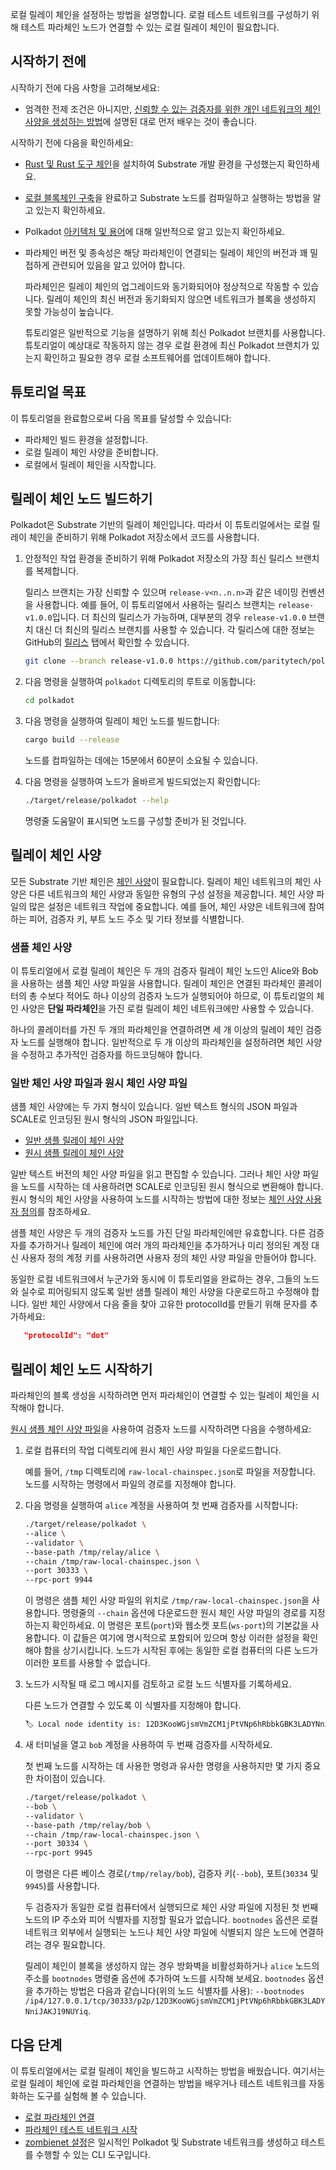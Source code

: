 로컬 릴레이 체인을 설정하는 방법을 설명합니다. 로컬 테스트 네트워크를 구성하기 위해 테스트 파라체인 노드가 연결할 수 있는 로컬 릴레이 체인이 필요합니다.

## 시작하기 전에

시작하기 전에 다음 사항을 고려해보세요:

- 엄격한 전제 조건은 아니지만, [신뢰할 수 있는 검증자를 위한 개인 네트워크의 체인 사양을 생성하는 방법](/tutorials/build-a-blockchain/add-trusted-nodes/)에 설명된 대로 먼저 배우는 것이 좋습니다.

시작하기 전에 다음을 확인하세요:

- [Rust 및 Rust 도구 체인](/install/)을 설치하여 Substrate 개발 환경을 구성했는지 확인하세요.

- [로컬 블록체인 구축](/tutorials/build-a-blockchain/build-local-blockchain/)을 완료하고 Substrate 노드를 컴파일하고 실행하는 방법을 알고 있는지 확인하세요.

- Polkadot [아키텍처 및 용어](https://wiki.polkadot.network/docs/learn-architecture)에 대해 일반적으로 알고 있는지 확인하세요.

- 파라체인 버전 및 종속성은 해당 파라체인이 연결되는 릴레이 체인의 버전과 꽤 밀접하게 관련되어 있음을 알고 있어야 합니다.

  파라체인은 릴레이 체인의 업그레이드와 동기화되어야 정상적으로 작동할 수 있습니다.
  릴레이 체인의 최신 버전과 동기화되지 않으면 네트워크가 블록을 생성하지 못할 가능성이 높습니다.

  튜토리얼은 일반적으로 기능을 설명하기 위해 최신 Polkadot 브랜치를 사용합니다.
  튜토리얼이 예상대로 작동하지 않는 경우 로컬 환경에 최신 Polkadot 브랜치가 있는지 확인하고 필요한 경우 로컬 소프트웨어를 업데이트해야 합니다.

## 튜토리얼 목표

이 튜토리얼을 완료함으로써 다음 목표를 달성할 수 있습니다:

- 파라체인 빌드 환경을 설정합니다.
- 로컬 릴레이 체인 사양을 준비합니다.
- 로컬에서 릴레이 체인을 시작합니다.

## 릴레이 체인 노드 빌드하기

Polkadot은 Substrate 기반의 릴레이 체인입니다.
따라서 이 튜토리얼에서는 로컬 릴레이 체인을 준비하기 위해 Polkadot 저장소에서 코드를 사용합니다.

1. 안정적인 작업 환경을 준비하기 위해 Polkadot 저장소의 가장 최신 릴리스 브랜치를 복제합니다.
   
   릴리스 브랜치는 가장 신뢰할 수 있으며 `release-v<n..n.n>`과 같은 네이밍 컨벤션을 사용합니다.
   예를 들어, 이 튜토리얼에서 사용하는 릴리스 브랜치는 `release-v1.0.0`입니다.
   더 최신의 릴리스가 가능하며, 대부분의 경우 `release-v1.0.0` 브랜치 대신 더 최신의 릴리스 브랜치를 사용할 수 있습니다.
   각 릴리스에 대한 정보는 GitHub의 [릴리스](https://github.com/paritytech/polkadot/releases) 탭에서 확인할 수 있습니다.
   
   ```bash
   git clone --branch release-v1.0.0 https://github.com/paritytech/polkadot-sdk.git
   ```

2. 다음 명령을 실행하여 `polkadot` 디렉토리의 루트로 이동합니다:
   
   ```bash
   cd polkadot
   ```

3. 다음 명령을 실행하여 릴레이 체인 노드를 빌드합니다:
   
   ```bash
   cargo build --release
   ```
   
   노드를 컴파일하는 데에는 15분에서 60분이 소요될 수 있습니다.

4. 다음 명령을 실행하여 노드가 올바르게 빌드되었는지 확인합니다:
   
   ```bash
   ./target/release/polkadot --help
   ```

   명령줄 도움말이 표시되면 노드를 구성할 준비가 된 것입니다.

## 릴레이 체인 사양

모든 Substrate 기반 체인은 [체인 사양](/build/chain-spec/)이 필요합니다.
릴레이 체인 네트워크의 체인 사양은 다른 네트워크의 체인 사양과 동일한 유형의 구성 설정을 제공합니다.
체인 사양 파일의 많은 설정은 네트워크 작업에 중요합니다.
예를 들어, 체인 사양은 네트워크에 참여하는 피어, 검증자 키, 부트 노드 주소 및 기타 정보를 식별합니다.

### 샘플 체인 사양

이 튜토리얼에서 로컬 릴레이 체인은 두 개의 검증자 릴레이 체인 노드인 Alice와 Bob을 사용하는 샘플 체인 사양 파일을 사용합니다.
릴레이 체인은 연결된 파라체인 콜레이터의 총 수보다 적어도 하나 이상의 검증자 노드가 실행되어야 하므로, 이 튜토리얼의 체인 사양은 **단일 파라체인**을 가진 로컬 릴레이 체인 네트워크에만 사용할 수 있습니다.

하나의 콜레이터를 가진 두 개의 파라체인을 연결하려면 세 개 이상의 릴레이 체인 검증자 노드를 실행해야 합니다.
일반적으로 두 개 이상의 파라체인을 설정하려면 체인 사양을 수정하고 추가적인 검증자를 하드코딩해야 합니다.

### 일반 체인 사양 파일과 원시 체인 사양 파일

샘플 체인 사양에는 두 가지 형식이 있습니다. 일반 텍스트 형식의 JSON 파일과 SCALE로 인코딩된 원시 형식의 JSON 파일입니다.

- [일반 샘플 릴레이 체인 사양](/assets/tutorials/relay-chain-specs/plain-local-chainspec.json)
- [원시 샘플 릴레이 체인 사양](/assets/tutorials/relay-chain-specs/raw-local-chainspec.json)

일반 텍스트 버전의 체인 사양 파일을 읽고 편집할 수 있습니다.
그러나 체인 사양 파일을 노드를 시작하는 데 사용하려면 SCALE로 인코딩된 원시 형식으로 변환해야 합니다.
원시 형식의 체인 사양을 사용하여 노드를 시작하는 방법에 대한 정보는 [체인 사양 사용자 정의](/reference/how-to-guides/basics/customize-a-chain-specification/)를 참조하세요.

샘플 체인 사양은 두 개의 검증자 노드를 가진 단일 파라체인에만 유효합니다.
다른 검증자를 추가하거나 릴레이 체인에 여러 개의 파라체인을 추가하거나 미리 정의된 계정 대신 사용자 정의 계정 키를 사용하려면 사용자 정의 체인 사양 파일을 만들어야 합니다.

동일한 로컬 네트워크에서 누군가와 동시에 이 튜토리얼을 완료하는 경우, 그들의 노드와 실수로 피어링되지 않도록 일반 샘플 릴레이 체인 사양을 다운로드하고 수정해야 합니다. 일반 체인 사양에서 다음 줄을 찾아 고유한 protocolId를 만들기 위해 문자를 추가하세요:

```json
   "protocolId": "dot"
```

## 릴레이 체인 노드 시작하기

파라체인의 블록 생성을 시작하려면 먼저 파라체인이 연결할 수 있는 릴레이 체인을 시작해야 합니다.

[원시 샘플 체인 사양 파일](/assets/tutorials/relay-chain-specs/raw-local-chainspec.json)을 사용하여 검증자 노드를 시작하려면 다음을 수행하세요:

1. 로컬 컴퓨터의 작업 디렉토리에 원시 체인 사양 파일을 다운로드합니다.
   
   예를 들어, `/tmp` 디렉토리에 `raw-local-chainspec.json`로 파일을 저장합니다.
   노드를 시작하는 명령에서 파일의 경로를 지정해야 합니다.

2. 다음 명령을 실행하여 `alice` 계정을 사용하여 첫 번째 검증자를 시작합니다:
   
   ```bash
   ./target/release/polkadot \
   --alice \
   --validator \
   --base-path /tmp/relay/alice \
   --chain /tmp/raw-local-chainspec.json \
   --port 30333 \
   --rpc-port 9944
   ```

   이 명령은 샘플 체인 사양 파일의 위치로 `/tmp/raw-local-chainspec.json`을 사용합니다.
   명령줄의 `--chain` 옵션에 다운로드한 원시 체인 사양 파일의 경로를 지정하는지 확인하세요.
   이 명령은 포트(`port`)와 웹소켓 포트(`ws-port`)의 기본값을 사용합니다.
   이 값들은 여기에 명시적으로 포함되어 있으며 항상 이러한 설정을 확인해야 함을 상기시킵니다.
   노드가 시작된 후에는 동일한 로컬 컴퓨터의 다른 노드가 이러한 포트를 사용할 수 없습니다.

3. 노드가 시작될 때 로그 메시지를 검토하고 로컬 노드 식별자를 기록하세요.
   
   다른 노드가 연결할 수 있도록 이 식별자를 지정해야 합니다.
   
   ```bash
   🏷 Local node identity is: 12D3KooWGjsmVmZCM1jPtVNp6hRbbkGBK3LADYNniJAKJ19NUYiq
   ```

4. 새 터미널을 열고 `bob` 계정을 사용하여 두 번째 검증자를 시작하세요.
   
   첫 번째 노드를 시작하는 데 사용한 명령과 유사한 명령을 사용하지만 몇 가지 중요한 차이점이 있습니다.
   
   ```bash
   ./target/release/polkadot \
   --bob \
   --validator \
   --base-path /tmp/relay/bob \
   --chain /tmp/raw-local-chainspec.json \
   --port 30334 \
   --rpc-port 9945
   ```
   
   이 명령은 다른 베이스 경로(`/tmp/relay/bob`), 검증자 키(`--bob`), 포트(`30334` 및 `9945`)를 사용합니다.
   
   두 검증자가 동일한 로컬 컴퓨터에서 실행되므로 체인 사양 파일에 지정된 첫 번째 노드의 IP 주소와 피어 식별자를 지정할 필요가 없습니다.
   `bootnodes` 옵션은 로컬 네트워크 외부에서 실행되는 노드나 체인 사양 파일에 식별되지 않은 노드에 연결하려는 경우 필요합니다.

   릴레이 체인이 블록을 생성하지 않는 경우 방화벽을 비활성화하거나 `alice` 노드의 주소를 `bootnodes` 명령줄 옵션에 추가하여 노드를 시작해 보세요.
   `bootnodes` 옵션을 추가하는 방법은 다음과 같습니다(위의 노드 식별자를 사용): `--bootnodes /ip4/127.0.0.1/tcp/30333/p2p/12D3KooWGjsmVmZCM1jPtVNp6hRbbkGBK3LADYNniJAKJ19NUYiq`.

## 다음 단계

이 튜토리얼에서는 로컬 릴레이 체인을 빌드하고 시작하는 방법을 배웠습니다.
여기서는 로컬 릴레이 체인에 로컬 파라체인을 연결하는 방법을 배우거나 테스트 네트워크를 자동화하는 도구를 실험해 볼 수 있습니다.

- [로컬 파라체인 연결](/tutorials/build-a-parachain/connect-a-local-parachain/)
- [파라체인 테스트 네트워크 시작](https://github.com/open-web3-stack/parachain-launch)
- [zombienet 설정](https://github.com/paritytech/zombienet)은 일시적인 Polkadot 및 Substrate 네트워크를 생성하고 테스트를 수행할 수 있는 CLI 도구입니다.

<!-- TODO NEW CONTENT docker and using prebuilt bins suggested https://github.com/substrate-developer-hub/substrate-docs/issues/1073 -->

<!-- TODO NEW CONTENT add details about these in HTG pages and link here in stead on these https://github.com/substrate-developer-hub/substrate-docs/issues/1098 -->